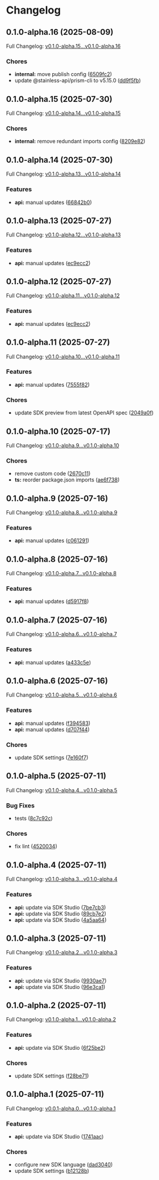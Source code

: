 # Changelog

## 0.1.0-alpha.16 (2025-08-09)

Full Changelog: [v0.1.0-alpha.15...v0.1.0-alpha.16](https://github.com/greenflash-ai/typescript/compare/v0.1.0-alpha.15...v0.1.0-alpha.16)

### Chores

* **internal:** move publish config ([6509fc2](https://github.com/greenflash-ai/typescript/commit/6509fc258a9c170206ff3d63ce44630142317709))
* update @stainless-api/prism-cli to v5.15.0 ([dd9f5fb](https://github.com/greenflash-ai/typescript/commit/dd9f5fb6d785c65bcdf87be5ea01c68832c122e1))

## 0.1.0-alpha.15 (2025-07-30)

Full Changelog: [v0.1.0-alpha.14...v0.1.0-alpha.15](https://github.com/greenflash-ai/typescript/compare/v0.1.0-alpha.14...v0.1.0-alpha.15)

### Chores

* **internal:** remove redundant imports config ([8209e82](https://github.com/greenflash-ai/typescript/commit/8209e82eb3e4f3fa5dd5470111f760493eb35145))

## 0.1.0-alpha.14 (2025-07-30)

Full Changelog: [v0.1.0-alpha.13...v0.1.0-alpha.14](https://github.com/greenflash-ai/typescript/compare/v0.1.0-alpha.13...v0.1.0-alpha.14)

### Features

* **api:** manual updates ([66842b0](https://github.com/greenflash-ai/typescript/commit/66842b0b7c56141187924be8be7617dd3de062e3))

## 0.1.0-alpha.13 (2025-07-27)

Full Changelog: [v0.1.0-alpha.12...v0.1.0-alpha.13](https://github.com/greenflash-ai/typescript/compare/v0.1.0-alpha.12...v0.1.0-alpha.13)

### Features

* **api:** manual updates ([ec9ecc2](https://github.com/greenflash-ai/typescript/commit/ec9ecc220d521d6f0ab93c32f86adbb49d9a6dc3))

## 0.1.0-alpha.12 (2025-07-27)

Full Changelog: [v0.1.0-alpha.11...v0.1.0-alpha.12](https://github.com/greenflash-ai/typescript/compare/v0.1.0-alpha.11...v0.1.0-alpha.12)

### Features

* **api:** manual updates ([ec9ecc2](https://github.com/greenflash-ai/typescript/commit/ec9ecc220d521d6f0ab93c32f86adbb49d9a6dc3))

## 0.1.0-alpha.11 (2025-07-27)

Full Changelog: [v0.1.0-alpha.10...v0.1.0-alpha.11](https://github.com/greenflash-ai/typescript/compare/v0.1.0-alpha.10...v0.1.0-alpha.11)

### Features

* **api:** manual updates ([7555f82](https://github.com/greenflash-ai/typescript/commit/7555f82672bb4e05400aead93c1d387986888617))


### Chores

* update SDK preview from latest OpenAPI spec ([2049a0f](https://github.com/greenflash-ai/typescript/commit/2049a0f8d46d5c3e550c16fdf91e00baf8e198da))

## 0.1.0-alpha.10 (2025-07-17)

Full Changelog: [v0.1.0-alpha.9...v0.1.0-alpha.10](https://github.com/greenflash-ai/typescript/compare/v0.1.0-alpha.9...v0.1.0-alpha.10)

### Chores

* remove custom code ([2670c11](https://github.com/greenflash-ai/typescript/commit/2670c110a52efd5de38f6d4cb04e24d643a6d605))
* **ts:** reorder package.json imports ([ae6f738](https://github.com/greenflash-ai/typescript/commit/ae6f7386a38341f794d3ddba7f94493baead64f1))

## 0.1.0-alpha.9 (2025-07-16)

Full Changelog: [v0.1.0-alpha.8...v0.1.0-alpha.9](https://github.com/greenflash-ai/typescript/compare/v0.1.0-alpha.8...v0.1.0-alpha.9)

### Features

* **api:** manual updates ([c061291](https://github.com/greenflash-ai/typescript/commit/c061291a17a9c25885536f612f9a9636f3fe16e8))

## 0.1.0-alpha.8 (2025-07-16)

Full Changelog: [v0.1.0-alpha.7...v0.1.0-alpha.8](https://github.com/greenflash-ai/typescript/compare/v0.1.0-alpha.7...v0.1.0-alpha.8)

### Features

* **api:** manual updates ([d5917f8](https://github.com/greenflash-ai/typescript/commit/d5917f855d72b7ce6f6ad79c74d3b9560b937c1a))

## 0.1.0-alpha.7 (2025-07-16)

Full Changelog: [v0.1.0-alpha.6...v0.1.0-alpha.7](https://github.com/greenflash-ai/typescript/compare/v0.1.0-alpha.6...v0.1.0-alpha.7)

### Features

* **api:** manual updates ([a433c5e](https://github.com/greenflash-ai/typescript/commit/a433c5e086c4d030535720d30c4b850b618a08ab))

## 0.1.0-alpha.6 (2025-07-16)

Full Changelog: [v0.1.0-alpha.5...v0.1.0-alpha.6](https://github.com/greenflash-ai/typescript/compare/v0.1.0-alpha.5...v0.1.0-alpha.6)

### Features

* **api:** manual updates ([f394583](https://github.com/greenflash-ai/typescript/commit/f39458372879ccc5eab4284f930964df2c6c7f78))
* **api:** manual updates ([d707f44](https://github.com/greenflash-ai/typescript/commit/d707f44ddc5496ed4088940fc3bc2cfdac737905))


### Chores

* update SDK settings ([7e160f7](https://github.com/greenflash-ai/typescript/commit/7e160f70f83c16954821841de590cb9163c30629))

## 0.1.0-alpha.5 (2025-07-11)

Full Changelog: [v0.1.0-alpha.4...v0.1.0-alpha.5](https://github.com/greenflash-ai/typescript/compare/v0.1.0-alpha.4...v0.1.0-alpha.5)

### Bug Fixes

* tests ([8c7c92c](https://github.com/greenflash-ai/typescript/commit/8c7c92c806f29f0a61ccc44ab584060d687cdd60))


### Chores

* fix lint ([4520034](https://github.com/greenflash-ai/typescript/commit/4520034fa575aac4dbe20024394746a01f319717))

## 0.1.0-alpha.4 (2025-07-11)

Full Changelog: [v0.1.0-alpha.3...v0.1.0-alpha.4](https://github.com/greenflash-ai/typescript/compare/v0.1.0-alpha.3...v0.1.0-alpha.4)

### Features

* **api:** update via SDK Studio ([7be7cb3](https://github.com/greenflash-ai/typescript/commit/7be7cb3639c51e3655096518e36126e30f63ff3c))
* **api:** update via SDK Studio ([89cb7e2](https://github.com/greenflash-ai/typescript/commit/89cb7e2a121150bcd78c76487b0b2870e46520db))
* **api:** update via SDK Studio ([4a5aa64](https://github.com/greenflash-ai/typescript/commit/4a5aa6458c2fc6c8c0673785c68510a310966db7))

## 0.1.0-alpha.3 (2025-07-11)

Full Changelog: [v0.1.0-alpha.2...v0.1.0-alpha.3](https://github.com/greenflash-ai/typescript/compare/v0.1.0-alpha.2...v0.1.0-alpha.3)

### Features

* **api:** update via SDK Studio ([9930ae7](https://github.com/greenflash-ai/typescript/commit/9930ae7b69fe06e14fcfafb1224c703f57d8bd13))
* **api:** update via SDK Studio ([96e3ca1](https://github.com/greenflash-ai/typescript/commit/96e3ca195f958bd94e2e1e33a0fd9a3dcfac9527))

## 0.1.0-alpha.2 (2025-07-11)

Full Changelog: [v0.1.0-alpha.1...v0.1.0-alpha.2](https://github.com/greenflash-ai/typescript/compare/v0.1.0-alpha.1...v0.1.0-alpha.2)

### Features

* **api:** update via SDK Studio ([6f25be2](https://github.com/greenflash-ai/typescript/commit/6f25be2e77f57474963536aad5589c64f402466d))


### Chores

* update SDK settings ([f28be71](https://github.com/greenflash-ai/typescript/commit/f28be712b18e5b8f25f6dcf614d5217377c0fc18))

## 0.1.0-alpha.1 (2025-07-11)

Full Changelog: [v0.0.1-alpha.0...v0.1.0-alpha.1](https://github.com/greenflash-ai/typescript/compare/v0.0.1-alpha.0...v0.1.0-alpha.1)

### Features

* **api:** update via SDK Studio ([1741aac](https://github.com/greenflash-ai/typescript/commit/1741aac57674701aa35ce8358fd8a70778a7553e))


### Chores

* configure new SDK language ([dad3040](https://github.com/greenflash-ai/typescript/commit/dad3040bf0d86ca6e9c45bfa7b4e1b5df984a374))
* update SDK settings ([b12128b](https://github.com/greenflash-ai/typescript/commit/b12128b85a61893089db22234d3a4044e94a765b))
